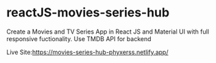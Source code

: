 # reactJS-movies-series-hub
Create a Movies and TV Series App in React JS and Material UI with full responsive fuctionality. Use TMDB API for backend

Live Site:https://movies-series-hub-phyxerss.netlify.app/
